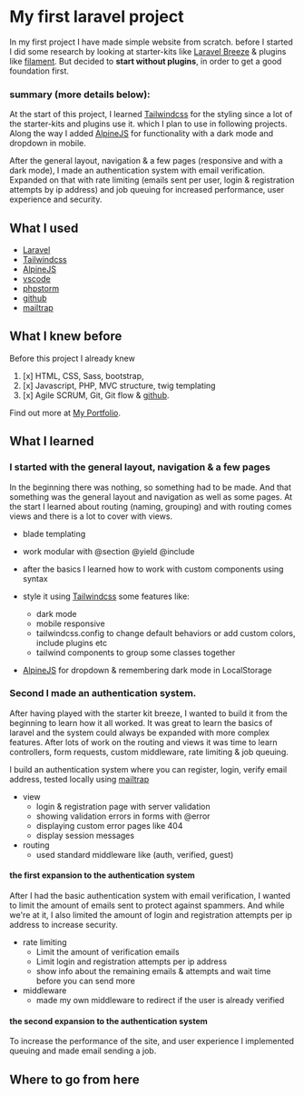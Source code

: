 # My first laravel project

In my first project I have made simple website from scratch.
before I started I did some research by looking at starter-kits
like [Laravel Breeze](https://laravel.com/docs/9.x/starter-kits#laravel-breeze) & plugins
like [filament](https://filamentphp.com/).
But decided to **start without plugins**, in order to get a good foundation first.

### summary (more details below):

At the start of this project, I learned [Tailwindcss](https://tailwindcss.com/) for the styling since a lot of the
starter-kits and plugins use it. which I plan to use in following projects.
Along the way I added [AlpineJS](https://alpinejs.dev/) for functionality with a dark mode and dropdown in mobile.

After the general layout, navigation & a few pages (responsive and with a dark mode), I made an authentication system
with email verification. Expanded on that with rate limiting (emails sent per user, login & registration attempts by ip
address) and job queuing for increased performance, user experience and security.

## What I used

- [Laravel](https://laravel.com/)
- [Tailwindcss](https://tailwindcss.com/)
- [AlpineJS](https://alpinejs.dev/)
- [vscode](https://code.visualstudio.com/)
- [phpstorm](https://www.jetbrains.com/phpstorm/)
- [github](https://github.com/AtlasMountains)
- [mailtrap](https://mailtrap.io/)

## What I knew before

Before this project I already knew

1. [x] HTML, CSS, Sass, bootstrap,
2. [x] Javascript, PHP, MVC structure, twig templating
3. [x] Agile SCRUM, Git, Git flow & [github](https://github.com/AtlasMountains).

Find out more at [My Portfolio](https://github.com/AtlasMountains).

## What I learned

### I started with the general layout, navigation & a few pages

In the beginning there was nothing, so something had to be made. And that something was the general layout and
navigation as well as some pages.
At the start I learned about routing (naming, grouping) and with routing comes views and there is a lot to cover with
views.

- blade templating
- work modular with @section @yield @include
- after the basics I learned how to work with custom components using <x-component> syntax
- style it using [Tailwindcss](https://tailwindcss.com/) some features like:
  - dark mode
  - mobile responsive
  - tailwindcss.config to change default behaviors or add custom colors, include plugins etc
  - tailwind components to group some classes together

- [AlpineJS](https://alpinejs.dev/) for dropdown & remembering dark mode in LocalStorage

### Second I made an authentication system.

After having played with the starter kit breeze, I wanted to build it from the beginning to learn how it all worked.
It was great to learn the basics of laravel and the system could always be expanded with more complex features.
After lots of work on the routing and views it was time to learn controllers, form requests, custom middleware, rate
limiting & job queuing.

I build an authentication system where you can register, login, verify email address, tested locally
using [mailtrap](https://mailtrap.io/)

- view
  - login & registration page with server validation
  - showing validation errors in forms with @error
  - displaying custom error pages like 404
  - display session messages
- routing
  - used standard middleware like (auth, verified, guest)

#### the first expansion to the authentication system

After I had the basic authentication system with email verification, I wanted to limit the amount of emails sent to
protect against spammers. And while we're at it, I also limited the amount of login and registration attempts per ip
address to increase security.

- rate limiting
  - Limit the amount of verification emails
  - Limit login and registration attempts per ip address
  - show info about the remaining emails & attempts and wait time before you can send more
- middleware
  - made my own middleware to redirect if the user is already verified

#### the second expansion to the authentication system

To increase the performance of the site, and user experience I implemented queuing and made email sending a job.

## Where to go from here
